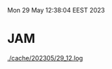 Mon 29 May 12:38:04 EEST 2023
# JAM
<a href='./cache/202305/29_12.log'>./cache/202305/29_12.log</a>
